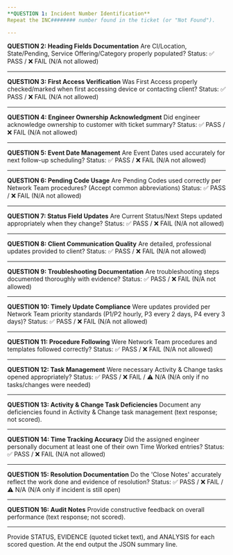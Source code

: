 ```yaml
---
**QUESTION 1: Incident Number Identification**
Repeat the INC######## number found in the ticket (or "Not Found").

---
```

**QUESTION 2: Heading Fields Documentation**
Are CI/Location, State/Pending, Service Offering/Category properly populated?
Status: ✅ PASS / ❌ FAIL (N/A not allowed)

---
**QUESTION 3: First Access Verification**
Was First Access properly checked/marked when first accessing device or contacting client?
Status: ✅ PASS / ❌ FAIL (N/A not allowed)

---
**QUESTION 4: Engineer Ownership Acknowledgment**
Did engineer acknowledge ownership to customer with ticket summary?
Status: ✅ PASS / ❌ FAIL (N/A not allowed)

---
**QUESTION 5: Event Date Management**
Are Event Dates used accurately for next follow-up scheduling?
Status: ✅ PASS / ❌ FAIL (N/A not allowed)

---
**QUESTION 6: Pending Code Usage**
Are Pending Codes used correctly per Network Team procedures? (Accept common abbreviations)
Status: ✅ PASS / ❌ FAIL (N/A not allowed)

---
**QUESTION 7: Status Field Updates**
Are Current Status/Next Steps updated appropriately when they change?
Status: ✅ PASS / ❌ FAIL (N/A not allowed)

---
**QUESTION 8: Client Communication Quality**
Are detailed, professional updates provided to client?
Status: ✅ PASS / ❌ FAIL (N/A not allowed)

---
**QUESTION 9: Troubleshooting Documentation**
Are troubleshooting steps documented thoroughly with evidence?
Status: ✅ PASS / ❌ FAIL (N/A not allowed)

---
**QUESTION 10: Timely Update Compliance**
Were updates provided per Network Team priority standards (P1/P2 hourly, P3 every 2 days, P4 every 3 days)?
Status: ✅ PASS / ❌ FAIL (N/A not allowed)

---
**QUESTION 11: Procedure Following**
Were Network Team procedures and templates followed correctly?
Status: ✅ PASS / ❌ FAIL (N/A not allowed)

---
**QUESTION 12: Task Management**
Were necessary Activity & Change tasks opened appropriately?
Status: ✅ PASS / ❌ FAIL / ⚠️ N/A (N/A only if no tasks/changes were needed)

---
**QUESTION 13: Activity & Change Task Deficiencies**
Document any deficiencies found in Activity & Change task management (text response; not scored).

---
**QUESTION 14: Time Tracking Accuracy**
Did the assigned engineer personally document at least one of their own Time Worked entries?
Status: ✅ PASS / ❌ FAIL (N/A not allowed)

---
**QUESTION 15: Resolution Documentation**
Do the 'Close Notes' accurately reflect the work done and evidence of resolution?
Status: ✅ PASS / ❌ FAIL / ⚠️ N/A (N/A only if incident is still open)

---
**QUESTION 16: Audit Notes**
Provide constructive feedback on overall performance (text response; not scored).

---
Provide STATUS, EVIDENCE (quoted ticket text), and ANALYSIS for each scored question. At the end output the JSON summary line.
